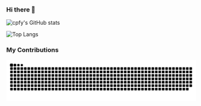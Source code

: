 ### Hi there 👋

<!--
**cpfy/cpfy** is a ✨ _special_ ✨ repository because its `README.md` (this file) appears on your GitHub profile.

Here are some ideas to get you started:

- 🔭 I’m currently working on ...
- 🌱 I’m currently learning ...
- 👯 I’m looking to collaborate on ...
- 🤔 I’m looking for help with ...
- 💬 Ask me about ...
- 📫 How to reach me: ...
- 😄 Pronouns: ...
- ⚡ Fun fact: ...
-->



![cpfy's GitHub stats](https://github-readme-stats.vercel.app/api?username=cpfy)



![Top Langs](https://github-readme-stats.vercel.app/api/top-langs/?username=cpfy&layout=compact)





### My Contributions

![Github Snake](https://raw.githubusercontent.com/cpfy/cpfy/main/dist/github-contribution-grid-snake.svg)
